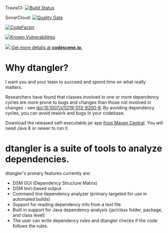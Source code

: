 TravisCI: [![Build Status](https://travis-ci.org/jimbethancourt/dtangler.svg?branch=master)](https://travis-ci.org/jimbethancourt/dtangler) 

SonarCloud: [![Quality Gate](https://sonarcloud.io/api/badges/gate?key=org.hjug.dtangler%3Adtangler)](https://sonarcloud.io/dashboard?id=org.hjug.dtangler%3Adtangler)

[![CodeFactor](https://www.codefactor.io/repository/github/jimbethancourt/dtangler/badge)](https://www.codefactor.io/repository/github/jimbethancourt/dtangler)

[![Known Vulnerabilities](https://snyk.io/test/github/jimbethancourt/dtangler/badge.svg?targetFile=pom.xml)](https://snyk.io/test/github/jimbethancourt/dtangler?targetFile=pom.xml)

[![](http://codescene.io/projects/2168/status.svg) Get more details at **codescene.io**.](http://codescene.io/projects/2168/jobs/latest-successful/results)

# Why dtangler?
I want you and your team to succeed and spend time on what really matters.

Researchers have found that classes involved in one or more dependency cycles are more prone to bugs and changes than those not involved in changes - see [doi:10.1007/s11219-013-9200-8](https://link.springer.com/article/10.1007%2Fs11219-013-9200-8).  By avoiding dependency cycles, you can avoid rework and bugs in your codebase.

Download the released self-executable jar app [from Maven Central](https://oss.sonatype.org/content/repositories/releases/org/hjug/dtangler/swingui/dtangler-swingui/2.1.0/dtangler-swingui-2.1.0-jar-with-dependencies.jar).  You will need Java 8 or newer to run it.

# dtangler is a suite of tools to analyze dependencies. 

dtangler's primary features currently are:
* DSM GUI (Dependency Structure Matrix)
* DSM text-based output
* Command line dependency analyzer (primary targeted for use in automated builds)
* Support for reading dependency info from a text file
* Built in support for Java dependency analysis (jar/class folder, package, and class level)
* The user can write dependency rules and dtangler checks if the code follows the rules.
